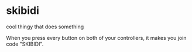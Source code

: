 # skibidi
cool thingy that does something

When you press every button on both of your controllers, it makes you join code "SKIBIDI".
